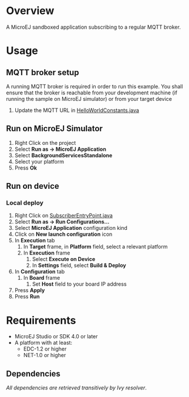 <!--
	Markdown
	
	Copyright 2016 IS2T. All rights reserved.
	Modification and distribution is permitted under certain conditions.
	Use of this source code is governed by a BSD-style license that can be found at http://www.is2t.com/open-source-bsd-license/
-->
# Overview
A MicroEJ sandboxed application subscribing to a regular MQTT broker.

# Usage
## MQTT broker setup
A running MQTT broker is required in order to run this example. You shall ensure that the broker is reachable from your development machine (if running the sample on MicroEJ simulator) or from your target device
1. Update the MQTT URL in [HelloWorldConstants.java](/ej.examples.iot.mqtt.subscriber/src/main/java/ej/examples/iot/mqtt/HelloWorldConstants.java)

## Run on MicroEJ Simulator
1. Right Click on the project
1. Select **Run as -> MicroEJ Application**
1. Select **BackgroundServicesStandalone**
1. Select your platform 
1. Press **Ok**

## Run on device
### Local deploy
1. Right Click on [SubscriberEntryPoint.java](/ej.examples.iot.mqtt.subscriber/src/.generated~/.java/__MQTTSubscriber__/generated/MQTTSubscriberEntryPoint.java)
1. Select **Run as -> Run Configurations...** 
1. Select **MicroEJ Application** configuration kind
1. Click on **New launch configuration** icon
1. In **Execution** tab
	1. In **Target** frame, in **Platform** field, select a relevant platform
	1. In **Execution** frame
		1. Select **Execute on Device**
		2. In **Settings** field, select **Build & Deploy**
1. In **Configuration** tab
	1. In **Board** frame
		1. Set **Host** field to your board IP address
1. Press **Apply**
1. Press **Run**

# Requirements
* MicroEJ Studio or SDK 4.0 or later
* A platform with at least:
	* EDC-1.2 or higher
	* NET-1.0 or higher

## Dependencies
_All dependencies are retrieved transitively by Ivy resolver_.